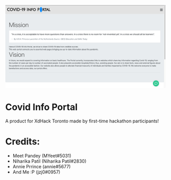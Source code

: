 ![](https://github.com/return0jz/xdhack/blob/master/READMEimg.png)

# Covid Info Portal
A product for XdHack Toronto made by first-time hackathon participants!

# Credits:
- Meet Pandey (MYeet#5031)
- Niharika Patil (Niharika Patil#2830)
- Annie Prrince (annie#5677)
- And Me :P (jzj0#0957)
